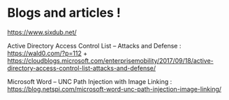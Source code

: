 # Blogs and articles !

https://www.sixdub.net/

Active Directory Access Control List – Attacks and Defense : https://wald0.com/?p=112 + https://cloudblogs.microsoft.com/enterprisemobility/2017/09/18/active-directory-access-control-list-attacks-and-defense/

Microsoft Word – UNC Path Injection with Image Linking : https://blog.netspi.com/microsoft-word-unc-path-injection-image-linking/


